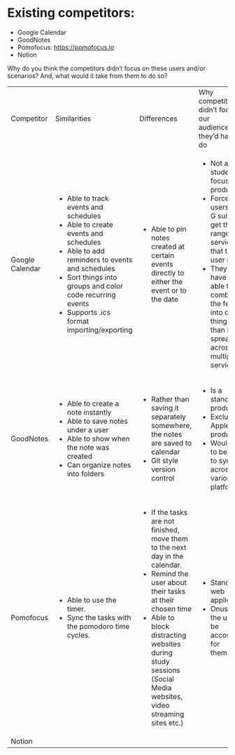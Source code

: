 # Existing competitors:

- Google Calendar
- GoodNotes
- Pomofocus: https://pomofocus.io
- Notion

Why do you think the competitors didn’t focus on these users and/or scenarios? And, what would it take from them to do
so?

<table>
    <tr>
        <td>Competitor</td>
        <td>Similarities</td>
        <td>Differences</td>
        <td>Why competitors didn’t focus on our audience/what they’d have to do</td>
    </tr>
    <tr>
        <td>Google Calendar</td>
        <td>
            <ul>
                <li>Able to track events and schedules</li>
                <li>Able to create events and schedules</li>
                <li>Able to add reminders to events and schedules</li>
                <li>Sort things into groups and color code recurring events</li>
                <li>Supports .ics format importing/exporting</li>
            </ul>
        </td>
        <td>
            <ul>
                <li>Able to pin notes created at certain events directly to either the event or to the date</li>
            </ul>
        </td>
        <td>
            <ul>
                <li>Not a student focused product.</li>
                <li>Forces the users to use G suite to get the full range of services that the user needs.</li> 
                <li>They would have to be able to combine all the features into one thing rather than being spread across multiple services</li>
            </ul>
        </td>
    </tr>
    <tr>
        <td>GoodNotes</td>
        <td>
            <ul>
                <li>Able  to create a note instantly</li>
                <li>Able to save notes under a user</li>
                <li>Able to show when the note was created</li>
                <li>Can organize notes into folders</li>
            </ul>
        </td>
        <td>
            <ul>
                <li>Rather than saving it separately somewhere, the notes are saved to calendar</li>
                <li>Git style version control</li>
            </ul>
        </td>
        <td>
            <ul>
                <li>Is a standalone product</li>
                <li>Exclusive to Apple products</li>
                <li>Would need to be able to sync across various platforms.</li>
            </ul>
        </td>
    </tr>
    <tr>
        <td>Pomofocus</td>
        <td>
            <ul>
                <li>Able to use the timer.</li>
                <li>Sync the tasks with the pomodoro time cycles.</li>
            </ul>
        </td>
        <td>
            <ul>
                <li>If the tasks are not finished, move them to the next day in the calendar.</li>
                <li>Remind the user about their tasks at their chosen time</li>
                <li>Able to block distracting websites during study sessions (Social Media websites, video streaming sites etc.)</li>
            </ul>
        </td>
        <td>
            <ul>
                <li>Standalone web application</li>
                <li>Onus is on the user to be accountable for themselves</li>
            </ul>
        </td>
    </tr>
    <tr>
        <td>Notion</td>
    </tr>
</table>
